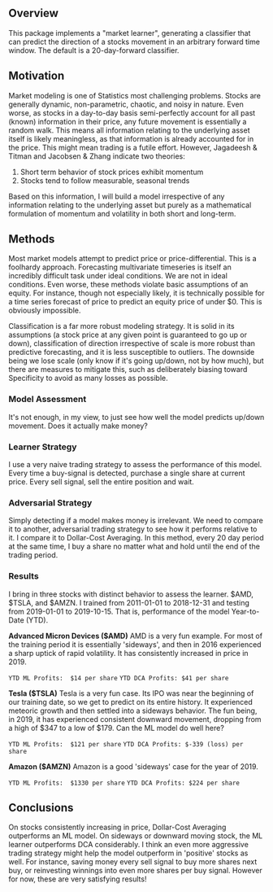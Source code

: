 
## Overview
This package implements a "market learner", generating a classifier that can predict the direction of a stocks movement in an arbitrary forward time window. The default is a 20-day-forward classifier.

## Motivation
Market modeling is one of Statistics most challenging problems. Stocks are generally dynamic, non-parametric, chaotic, and noisy in nature. Even worse, as stocks in a day-to-day basis semi-perfectly account for all past (known) information in their price, any future movement is essentially a random walk. This means all information relating to the underlying asset itself is likely meaningless, as that information is already accounted for in the price. This might mean trading is a futile effort. However, Jagadeesh & Titman and Jacobsen & Zhang indicate two theories:

1. Short term behavior of stock prices exhibit momentum
2. Stocks tend to follow measurable, seasonal trends

Based on this information, I will build a model irrespective of any information relating to the underlying asset but purely as a mathematical formulation of momentum and volatility in both short and long-term.

## Methods
Most market models attempt to predict price or price-differential. This is a foolhardy approach. Forecasting multivariate timeseries is itself an incredibly difficult task under ideal conditions. We are not in ideal conditions. Even worse, these methods violate basic assumptions of an equity. For instance, though not especially likely, it is technically possible for a time series forecast of price to predict an equity price of under $0. This is obviously impossible.

Classification is a far more robust modeling strategy. It is solid in its assumptions (a stock price at any given point is guaranteed to go up or down), classification of direction irrespective of scale is more robust than predictive forecasting, and it is less susceptible to outliers. The downside being we lose scale (only know if it's going up/down, not by how much), but there are measures to mitigate this, such as deliberately biasing toward Specificity to avoid as many losses as possible.

### Model Assessment
It's not enough, in my view, to just see how well the model predicts up/down movement. Does it actually make money?

### Learner Strategy
I use a very naive trading strategy to assess the performance of this model. Every time a buy-signal is detected, purchase a single share at current price. Every sell signal, sell the entire position and wait.

### Adversarial Strategy
Simply detecting if a model makes money is irrelevant. We need to compare it to another, adversarial trading strategy to see how it performs relative to it. I compare it to Dollar-Cost Averaging. In this method, every 20 day period at the same time, I buy a share no matter what and hold until the end of the trading period.

### Results
I bring in three stocks with distinct behavior to assess the learner. $AMD, $TSLA, and $AMZN. I trained from 2011-01-01 to 2018-12-31 and testing from 2019-01-01 to 2019-10-15. That is, performance of the model Year-to-Date (YTD).

**Advanced Micron Devices ($AMD)**
AMD is a very fun example. For most of the training period it is essentially 'sideways', and then in 2016 experienced a sharp uptick of rapid volatility. It has consistently increased in price in 2019.

`YTD ML Profits:  $14 per share`
`YTD DCA Profits: $41 per share`

**Tesla ($TSLA)**
Tesla is a very fun case. Its IPO was near the beginning of our training date, so we get to predict on its entire history. It experienced meteoric growth and then settled into a sideways behavior. The fun being, in 2019, it has experienced consistent downward movement, dropping from a high of $347 to a low of $179. Can the ML model do well here?

`YTD ML Profits:  $121 per share`
`YTD DCA Profits: $-339 (loss) per share`

**Amazon ($AMZN)**
Amazon is a good 'sideways' case for the year of 2019.

`YTD ML Profits:  $1330 per share`
`YTD DCA Profits: $224 per share`

## Conclusions
On stocks consistently increasing in price, Dollar-Cost Averaging outperforms an ML model. On sideways or downward moving stock, the ML learner outperforms DCA considerably. I think an even more aggressive trading strategy might help the model outperform in 'positive' stocks as well. For instance, saving money every sell signal to buy more shares next buy, or reinvesting winnings into even more shares per buy signal. However for now, these are very satisfying results!
